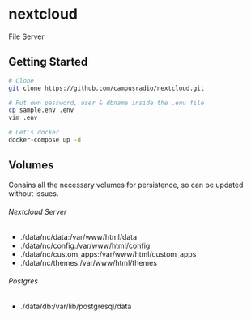 # nextcloud
File Server


## Getting Started

```bash
# Clone
git clone https://github.com/campusradio/nextcloud.git

# Put own password, user & dbname inside the .env file
cp sample.env .env
vim .env

# Let's docker
docker-compose up -d
```

## Volumes

Conains all the necessary volumes for persistence, so can be updated without issues.

###### Nextcloud Server

- ./data/nc/data:/var/www/html/data
- ./data/nc/config:/var/www/html/config
 - ./data/nc/custom_apps:/var/www/html/custom_apps
 - ./data/nc/themes:/var/www/html/themes

###### Postgres

- ./data/db:/var/lib/postgresql/data
